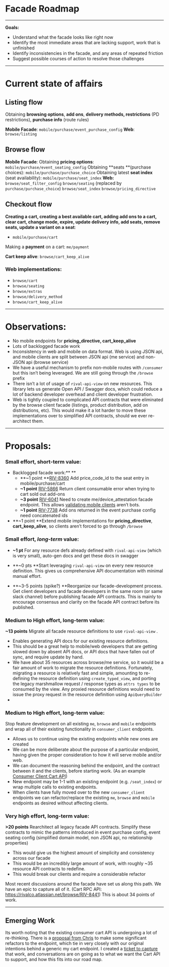 # Facade Roadmap

* * *
**Goals:**

* Understand what the facade looks like right now
* Identify the most immediate areas that are lacking support, work that is unfinished
* Identify inconsistencies in the facade, and any areas of repeated friction
* Suggest possible courses of action to resolve those challenges


* * *

# Current state of affairs



## Listing flow

Obtaining **browsing options**, **add ons**, **delivery methods, restrictions** (PD restrictions), **purchase info** (route rules)

**Mobile Facade**: `mobile/purchase/event_purchase_config`
**Web**: `browse/listing`




## **Browse flow**

**Mobile Facade**:
Obtaining **pricing options**: `mobile/purchase/event_seating_config` 
Obtaining **seats **(purchase choices): `mobile/purchase/purchase_choice`
Obtaining latest **seat index** (seat availability): `mobile/purchase/seat_index`
**Web:**
`browse/seat_filter_config`
`browse/seating` (replaced by `purchase/purchase_choice`)
`browse/seat_index`
`browse/pricing_directive` 




## **Checkout flow**

**Creating a cart, creating a best available cart, adding add ons to a cart, clear cart, change mode, expire, update delivery info, add seats, remove seats, update a variant on a seat**:

* `mobile/purchase/cart`

Making a **payment** on a cart: `me/payment`

**Cart keep alive**: `browse/cart_keep_alive`


### Web implementations:

* `browse/cart` 
* `browse/seating`
* `browse/extras`
* `browse/delivery_method` 
* `browse/cart_keep_alive`


* * *

# Observations:

* No mobile endpoints for **pricing_directive, cart_keep_alive**
* Lots of backlogged facade work
* Inconsistency in web and mobile on data format. Web is using JSON api, and mobile clients are split between JSON api (me service) and non-JSON api (browse service)
* We have a useful mechanism to prefix non-mobile routes with `/consumer` but this isn’t  being leveraged. We are still going through the `/browse` prefix 
* There isn’t a lot of usage of  `rival-api-view` on new resources. This library lets us generate Open API / Swagger docs, which could reduce a lot of backend developer overhead and client developer frustration.
* Web is tightly coupled to complicated API contracts that were eliminated by the browse client facade (listings, product distribution, add on distributions, etc). This would make it a lot harder to move these implementations over to simplified API contracts, should we ever re-architect them.


* * *

# Proposals:

### Small effort, short-term value:

* Backlogged facade work:** **
    * **~1 point **[RIV-8360](https://rivalco.atlassian.net/browse/RIV-8360?atlOrigin=eyJpIjoiNTY0NTlhODIxZDcyNGUyYjgzMjdlN2NhZDFiNDI2MGEiLCJwIjoiamlyYS1zbGFjay1pbnQifQ) Add price_code_id to the seat entry in mobile/purchase/cart
    * **~1 point** [RIV-5866](https://rivalco.atlassian.net/browse/RIV-5866) Return client consumable error when trying to cart sold out add-ons
    * **~3 point** [RIV-6041](https://rivalco.atlassian.net/browse/RIV-6041) Need to create me/device_attestation facade endpoint. This allows [validating mobile clients](https://10e.quip.com/TCqaAaYauIui) aren’t bots.
    * **~1 point** [RIV-7738](https://rivalco.atlassian.net/browse/RIV-7738) Add ons returned in the event purchase config need concatenated ids
* **~1 point **Extend mobile implementations for **pricing_directive**, **cart_keep_alive**, so clients aren’t forced to go through `/browse`



### Small effort, *long-term* value:

* **~1 pt** For any resource defs already defined with `rival-api-view` (which is very small), auto-gen docs and get these docs in swagger

* **~0 pts **Start leveraging `rival-api-view` on every new resource definition. This gives us comprehensive API documentation with minimal manual effort.
* **~3-5 points (spike?) **Reorganize our facade-development process. Get client developers and facade developers in the same room (or same slack channel) before publishing facade API contracts. This is mainly to encourage consensus and clarity on the facade API contract before its published.



### Medium to High effort, long-term value:

**~13 points** Migrate all facade resource definitions to use `rival-api-view` . 

* Enables generating API docs for our existing resource definitions.
* This should be a great help to mobile/web developers that are getting slowed down by absent API docs, or API docs that have fallen out of sync, and require update by hand.
* We have about 35 resources across browse/me service, so it would be a fair amount of work to migrate the resource definitions. Fortunately, migrating a resource is relatively fast and simple, amounting to re-defining the resource definition using `create_typed_view`, and porting the legacy marshmallow request / response types as `attrs types` to be consumed by the view. Any proxied resource definitions would need to issue the proxy request in the resource definition using `ApiQueryBuilder`
* 

### Medium to High effort, long-term value:

Stop feature development on all existing `me`, `browse` and `mobile` endpoints and wrap all of their existing functionality in `consumer_client` endpoints.


* Allows us to continue using the existing endpoints while new ones are created
* We can be more deliberate about the purpose of a particular endpoint, having given the proper consideration to how it will serve mobile and/or web.
* We can document the reasoning behind the endpoint, and the contract between it and the clients, before starting work. (As an example [Consumer Client Cart API](https://10e.quip.com/SgMLAtE1vxs7))
* New endpoint may be 1-1 with an existing endpoint (e.g. `/seat_index`) or wrap multiple calls to existing endpoints. 
* When clients have fully moved over to the new `consumer_client` endpoints we can refactor/replace the existing `me`, `browse` and `mobile` endpoints as desired without affecting clients.



### Very high effort, long-term value:

**>20 points** Rearchitect all legacy facade API contracts. Simplify these contracts to mimic the patterns introduced in event purchase config, event seating config (simplified domain model, non JSON api, no relationship properties)

* This would give us the highest amount of simplicity and consistency across our facade
* This would be an incredibly large amount of work, with roughly ~35 resource API contracts to redefine.
*  This would break our clients and require a considerable refactor


Most recent discussions around the facade have set us along this path. We have an epic to capture all of it.  (Cart RPC API: https://rivalco.atlassian.net/browse/RIV-8441) This is about 34 points of work.
* * *

## **Emerging Work**


Its worth noting that the existing consumer cart API is undergoing a lot of re-thinking. There is a [proposal from Chris](https://10e.quip.com/vX82Abnyoa9g/Proposed-Changes-to-Mobile-Cart-Endpoint) to make some significant refactors to the endpoint, which tie in very closely with our original intentions behind a generic my cart endpoint. I created a [ticket to capture](https://rivalco.atlassian.net/browse/RIV-8366) that work, and conversations are on going as to what we want the Cart API to support, and how this fits into our road map.
